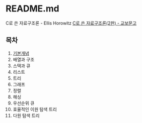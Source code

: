 # README.md

C로 쓴 자료구조론  - Ellis Horowitz
[C로 쓴 자료구조론(2판) - 교보문고](http://www.kyobobook.co.kr/product/detailViewKor.laf?ejkGb=KOR&mallGb=KOR&barcode=9788970858944)

## 목차
1. [기본개념](./기본개념.md)
2. 배열과 구조
3. 스택과 큐
4. 리스트
5. 트리
6. 그래프
7. 정렬
8. 해싱
9. 우선순위 큐
10. 효율적인 이원 탐색 트리
11. 다원 탐색 트리